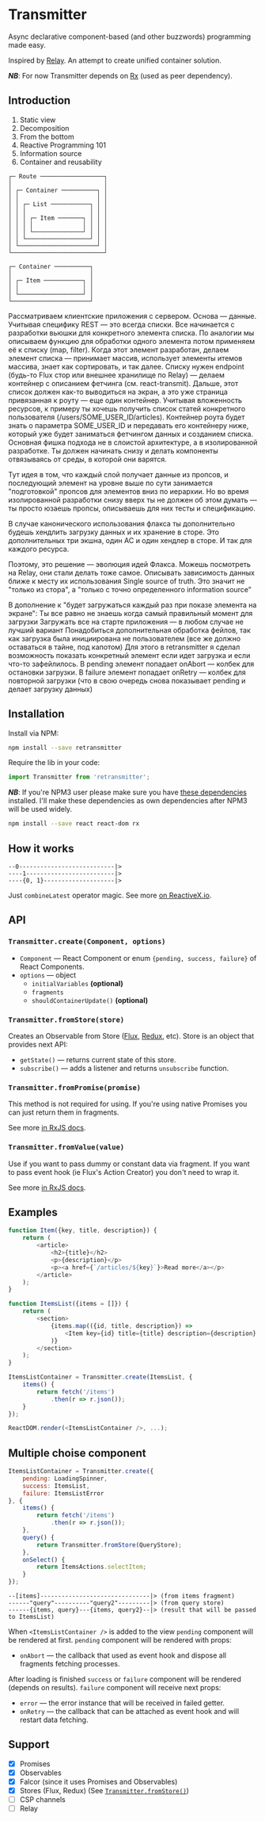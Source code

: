 # Transmitter

Async declarative component-based (and other buzzwords) programming made easy.

Inspired by [Relay](https://facebook.github.io/relay). An attempt to create unified container solution.

***NB***: For now Transmitter depends on [Rx](https://github.com/Reactive-Extensions/RxJS) (used as peer dependency).

## Introduction

 1. Static view
 2. Decomposition
 3. From the bottom
 4. Reactive Programming 101
 5. Information source
 6. Container and reusability

```
┌─ Route ──────────────────┐
│                          │
│ ┌─ Container ──────────┐ │
│ │                      │ │
│ │ ┌─ List ───────────┐ │ │
│ │ │                  │ │ │
│ │ │ ┌─ Item ───────┐ │ │ │
│ │ │ │              │ │ │ │
│ │ │ └──────────────┘ │ │ │
│ │ └──────────────────┘ │ │
│ └──────────────────────┘ │
└──────────────────────────┘
```

```
┌─ Container ──────────┐
│                      │
│ ┌─ Item ───────────┐ │
│ │                  │ │
│ └──────────────────┘ │
└──────────────────────┘
```

Рассматриваем клиентские приложения с сервером. Основа — данные. Учитывая специфику REST — это всегда списки. Все начинается с разработки вьюшки для конкретного элемента списка. По аналогии мы описываем функцию для обработки одного элемента потом применяем её к списку (map, filter). Когда этот элемент разработан, делаем элемент списка — принимает массив, использует элементы итемов массива, знает как сортировать, и так далее. Списку нужен endpoint (будь-то Flux стор или внешнее хранилище по Relay) — делаем контейнер с описанием фетчинга (см. react-transmit). Дальше, этот список должен как-то выводиться на экран, а это уже страница привязанная к роуту — еще один контейнер. Учитывая вложенность ресурсов, к примеру ты хочешь получить список статей конкретного пользователя (/users/SOME_USER_ID/articles). Контейнер роута будет знать о параметра SOME_USER_ID и передавать его контейнеру ниже, который уже будет заниматься фетчингом данных и созданием списка. Основная фишка подхода не в слоистой архитектуре, а в изолированной разработке. Ты должен начинать снизу и делать компоненты отвязываясь от среды, в которой они варятся.

Тут идея в том, что каждый слой получает данные из пропсов, и последующий элемент на уровне выше по сути занимается "подготовкой" пропсов для элементов вниз по иерархии. Но во время изолированной разработки снизу вверх ты не должен об этом думать — ты просто юзаешь пропсы, описываешь для них тесты и спецификацию.

В случае канонического использования флакса ты дополнительно будешь хендлить загрузку данных и их хранение в сторе. Это дополнительных три экшна, один AC и один хендлер в сторе. И так для каждого ресурса.

Поэтому, это решение — эволюция идей Флакса. Можешь посмотреть на Relay, они стали делать тоже самое.
Описывать зависимость данных ближе к месту их использования
Single source of truth. Это значит не "только из стора", а "только с точно определенного information source"

В дополнение к "будет загружаться каждый раз при показе элемента на экране":
Ты все равно не знаешь когда самый правильный момент для загрузки
Загружать все на старте приложения — в любом случае не лучший вариант
Понадобиться дополнительная обработка фейлов, так как загрузка была инициирована не пользователем (все же должно оставаться в тайне, под капотом)
Для этого в retransmitter я сделал возможность показать конкретный элемент если идет загрузка и если что-то зафейлилось. В pending элемент попадает onAbort — колбек для остановки загрузки. В failure элемент попадает onRetry — колбек для повторной загрузки (что в свою очередь снова показывает pending и делает загрузку данных)

## Installation

Install via NPM:

```bash
npm install --save retransmitter
```

Require the lib in your code:

```javascript
import Transmitter from 'retransmitter';
```

***NB***: If you're NPM3 user please make sure you have [these dependencies](https://github.com/alexeyraspopov/retransmitter/blob/06e1fe52e6ffb4e409bd14a6adf5205ca9b1f7c1/package.json#L32-L34) installed. I'll make these dependencies as own dependencies after NPM3 will be used widely.

```bash
npm install --save react react-dom rx
```

## How it works

```
--0---------------------------|>
----1-------------------------|>
----{0, 1}--------------------|>
```

Just `combineLatest` operator magic. See more [on ReactiveX.io](http://reactivex.io/documentation/operators/combinelatest.html).

## API

### `Transmitter.create(Component, options)`

 * `Component` — React Component or enum `{pending, success, failure}` of React Components.
 * `options` — object
   * `initialVariables` **(optional)**
   * `fragments`
   * `shouldContainerUpdate()` **(optional)**

### `Transmitter.fromStore(store)`

Creates an Observable from Store ([Flux](https://github.com/facebook/flux), [Redux](https://github.com/rackt/redux), etc). Store is an object that provides next API:

 * `getState()` — returns current state of this store.
 * `subscribe()` — adds a listener and returns `unsubscribe` function.

### `Transmitter.fromPromise(promise)`

This method is not required for using. If you're using native Promises you can just return them in fragments.

See more [in RxJS docs](https://github.com/Reactive-Extensions/RxJS/blob/master/doc/api/core/operators/frompromise.md).

### `Transmitter.fromValue(value)`

Use if you want to pass dummy or constant data via fragment. If you want to pass event hook (ie Flux's Action Creator) you don't need to wrap it.

See more [in RxJS docs](https://github.com/Reactive-Extensions/RxJS/blob/master/doc/api/core/operators/return.md).

## Examples

```javascript
function Item({key, title, description}) {
	return (
		<article>
			<h2>{title}</h2>
			<p>{description}</p>
			<p><a href={`/articles/${key}`}>Read more</a></p>
		</article>
	);
}
```

```javascript
function ItemsList({items = []}) {
	return (
		<section>
			{items.map(({id, title, description}) =>
				<Item key={id} title={title} description={description} />
			)}
		</section>
	);
}
```

```javascript
ItemsListContainer = Transmitter.create(ItemsList, {
	items() {
		return fetch('/items')
			.then(r => r.json());
	}
});
```

```javascript
ReactDOM.render(<ItemsListContainer />, ...);
```

## Multiple choise component

```javascript
ItemsListContainer = Transmitter.create({
	pending: LoadingSpinner,
	success: ItemsList,
	failure: ItemsListError
}, {
	items() {
		return fetch('/items')
			.then(r => r.json());
	},
	query() {
		return Transmitter.fromStore(QueryStore);
	},
	onSelect() {
		return ItemsActions.selectItem;
	}
});
```

```
--[items]-------------------------------|> (from items fragment)
------"query"----------"query2"---------|> (from query store)
------{items, query}---{items, query2}--|> (result that will be passed to ItemsList)
```

When `<ItemsListContainer />` is added to the view `pending` component will be rendered at first. `pending` component will be rendered with props:

 * `onAbort` — the callback that used as event hook and dispose all fragments fetching processes.

After loading is finished `success` or `failure` component will be rendered (depends on results). `failure` component will receive next props:

 * `error` — the error instance that will be received in failed getter.
 * `onRetry` — the callback that can be attached as event hook and will restart data fetching.

## Support

 - [x] Promises
 - [x] Observables
 - [x] Falcor (since it uses Promises and Observables)
 - [x] Stores (Flux, Redux) (See [`Transmitter.fromStore()`](#transmitterfromstorestore))
 - [ ] CSP channels
 - [ ] Relay
